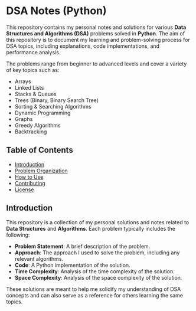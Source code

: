 # DSA Notes (Python)

This repository contains my personal notes and solutions for various **Data Structures and Algorithms (DSA)** problems solved in **Python**. The aim of this repository is to document my learning and problem-solving process for DSA topics, including explanations, code implementations, and performance analysis.

The problems range from beginner to advanced levels and cover a variety of key topics such as:

- Arrays
- Linked Lists
- Stacks & Queues
- Trees (Binary, Binary Search Tree)
- Sorting & Searching Algorithms
- Dynamic Programming
- Graphs
- Greedy Algorithms
- Backtracking

## Table of Contents

- [Introduction](#introduction)
- [Problem Organization](#problem-organization)
- [How to Use](#how-to-use)
- [Contributing](#contributing)
- [License](#license)

## Introduction

This repository is a collection of my personal solutions and notes related to **Data Structures** and **Algorithms**. Each problem typically includes the following:

- **Problem Statement**: A brief description of the problem.
- **Approach**: The approach I used to solve the problem, including any relevant algorithms.
- **Code**: A Python implementation of the solution.
- **Time Complexity**: Analysis of the time complexity of the solution.
- **Space Complexity**: Analysis of the space complexity of the solution.

These solutions are meant to help me solidify my understanding of DSA concepts and can also serve as a reference for others learning the same topics.
